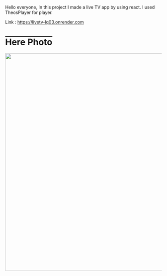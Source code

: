 Hello everyone, In this project I made a live TV app by using react. I used TheosPlayer for player.

Link : https://livetv-lq03.onrender.com

<h1 style="text-decoration: overline;">Here Photo</h1>
<img src="https://github.com/bayramcinar/liveTV/assets/99193151/f66db708-ceaf-4b27-84d6-ee436cf70055" style="width: 700px;">

